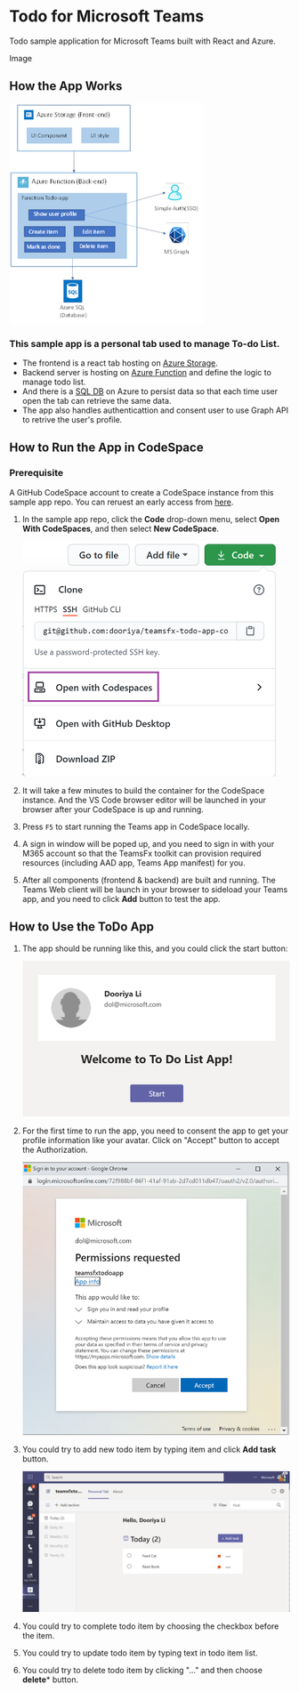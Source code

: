 # Todo for Microsoft Teams
Todo sample application for Microsoft Teams built with React and Azure.

Image


## How the App Works
![Tab App Flow](images/TabAppFlow.jpg)

### This sample app is a personal tab used to manage To-do List.

- The frontend is a react tab hosting on [Azure Storage](https://docs.microsoft.com/en-us/azure/storage/).
- Backend server is hosting on [Azure Function](https://docs.microsoft.com/en-us/azure/azure-functions/) and define the logic to manage todo list. 
- And there is a [SQL DB](https://docs.microsoft.com/en-us/azure/azure-sql/) on Azure to persist data so that each time user open the tab can retrieve the same data.
- The app also handles authenticattion and consent user to use Graph API to retrive the user's profile.

## How to Run the App in CodeSpace
### Prerequisite
A GitHub CodeSpace account to create a CodeSpace instance from this sample app repo. You can reruest an early access from [here](https://github.com/features/codespaces).

1. In the sample app repo, click the **Code** drop-down menu, select **Open With CodeSpaces**, and then select **New CodeSpace**.

    ![Create CodeSpace](images/todo-app-create-codespace.png)

2. It will take a few minutes to build the container for the CodeSpace instance. And the VS Code browser editor will be launched in your browser after your CodeSpace is up and running.
3. Press `F5` to start running the Teams app in CodeSpace locally.
4. A sign in window will be poped up, and you need to sign in with your M365 account so that the TeamsFx toolkit can provision required resources (including AAD app, Teams App manifest) for you.
5. After all components (frontend & backend) are built and running. The Teams Web client will be launch in your browser to sideload your Teams app, and you need to click **Add** button to test the app.

## How to Use the ToDo App
1. The app should be running like this, and you could click the start button:

    ![Todo List](images/todo-app-start.png)

2. For the first time to run the app, you need to consent the app to get your profile information like your avatar. Click on "Accept" button to accept the Authorization.

    ![Todo List](images/todo-app-consent.png)

3. You could try to add new todo item by typing item and click **Add task** button.

    ![Todo List](images/todo-app-add-task.png)

4. You could try to complete todo item by choosing the checkbox before the item.
5. You could try to update todo item by typing text in todo item list.
6. You could try to delete todo item by clicking "..." and then choose **delete*** button.
